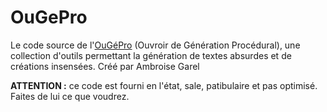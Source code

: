# OuGePro

Le code source de l'[OuGéPro](https://www.cafedefaune.org/#ougepro) (Ouvroir de Génération Procédural), une collection d'outils permettant la génération de textes absurdes et de créations insensées.
Créé par Ambroise Garel



**ATTENTION :** ce code est fourni en l'état, sale, patibulaire et pas optimisé. Faites de lui ce que voudrez.
